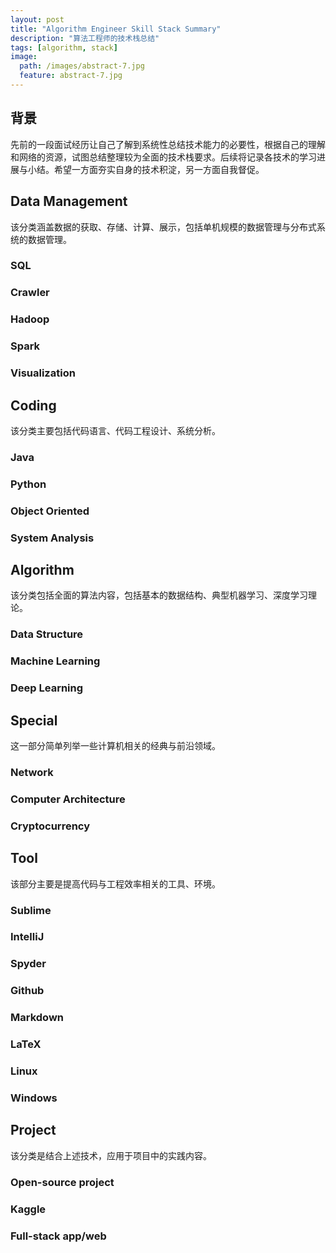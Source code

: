 ```yaml
---
layout: post
title: "Algorithm Engineer Skill Stack Summary"
description: "算法工程师的技术栈总结"
tags: [algorithm, stack]
image:
  path: /images/abstract-7.jpg
  feature: abstract-7.jpg
---
```


## 背景
先前的一段面试经历让自己了解到系统性总结技术能力的必要性，根据自己的理解和网络的资源，试图总结整理较为全面的技术栈要求。后续将记录各技术的学习进展与小结。希望一方面夯实自身的技术积淀，另一方面自我督促。

## Data Management
该分类涵盖数据的获取、存储、计算、展示，包括单机规模的数据管理与分布式系统的数据管理。

### SQL

### Crawler

### Hadoop

### Spark

### Visualization

## Coding
该分类主要包括代码语言、代码工程设计、系统分析。

### Java

### Python

### Object Oriented

### System Analysis

## Algorithm
该分类包括全面的算法内容，包括基本的数据结构、典型机器学习、深度学习理论。

### Data Structure

### Machine Learning

### Deep Learning

## Special
这一部分简单列举一些计算机相关的经典与前沿领域。

### Network

### Computer Architecture

### Cryptocurrency

## Tool
该部分主要是提高代码与工程效率相关的工具、环境。

### Sublime

### IntelliJ

### Spyder

### Github

### Markdown

### LaTeX

### Linux

### Windows


## Project
该分类是结合上述技术，应用于项目中的实践内容。

### Open-source project

### Kaggle

### Full-stack app/web
